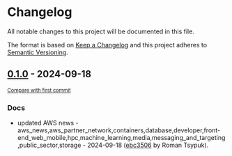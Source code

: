 # Changelog

All notable changes to this project will be documented in this file.

The format is based on [Keep a Changelog](http://keepachangelog.com/en/1.0.0/)
and this project adheres to [Semantic Versioning](http://semver.org/spec/v2.0.0.html).

<!-- insertion marker -->
## [0.1.0](https://github.com/tsypuk/aws-news/releases/tag/ver-2024-09-180.1.0) - 2024-09-18

<small>[Compare with first commit](https://github.com/tsypuk/aws-news/compare/86b7b67bbe2b3d713b3a8c49f6e46846c12db69d...ver-2024-09-18)</small>

### Docs

- updated AWS news - aws_news,aws_partner_network,containers,database,developer,front-end_web_mobile,hpc,machine_learning,media,messaging_and_targeting,public_sector,storage - 2024-09-18 ([ebc3506](https://github.com/tsypuk/aws-news/commit/ebc35062b51205000707d7a6d72c3cb512e636bd) by Roman Tsypuk).

